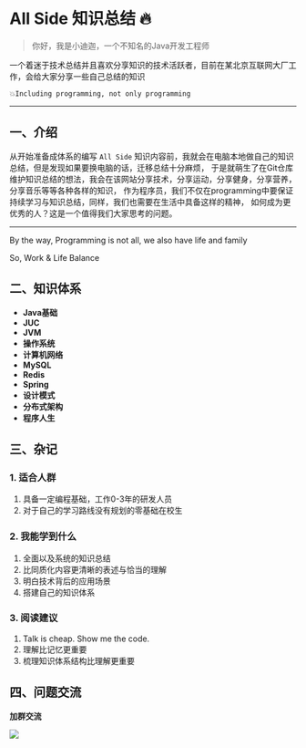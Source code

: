 # All Side 知识总结 🔥

>你好，我是小迪迦，一个不知名的Java开发工程师

一个着迷于技术总结并且喜欢分享知识的技术活跃者，目前在某北京互联网大厂工作，会给大家分享一些自己总结的知识

`💥Including programming, not only programming`

---

## 一、介绍



从开始准备成体系的编写 `All Side` 知识内容前，我就会在电脑本地做自己的知识总结，但是发现如果要换电脑的话，迁移总结十分麻烦，
于是就萌生了在Git仓库维护知识总结的想法，我会在该网站分享技术，分享运动，分享健身，分享营养，分享音乐等等各种各样的知识，
作为程序员，我们不仅在programming中要保证持续学习与知识总结，同样，我们也需要在生活中具备这样的精神，
如何成为更优秀的人？这是一个值得我们大家思考的问题。

---
By the way, Programming is not all, we also have life and family

So, Work & Life Balance


## 二、知识体系

-  **Java基础**
-  **JUC**
-  **JVM**
-  **操作系统**
-  **计算机网络**
-  **MySQL**
-  **Redis**
-  **Spring**
-  **设计模式**
-  **分布式架构**
-  **程序人生**

## 三、杂记


### 1. 适合人群

1. 具备一定编程基础，工作0-3年的研发人员
2. 对于自己的学习路线没有规划的零基础在校生

### 2. 我能学到什么

1. 全面以及系统的知识总结
2. 比同质化内容更清晰的表述与恰当的理解
3. 明白技术背后的应用场景
4. 搭建自己的知识体系

### 3. 阅读建议

1. Talk is cheap. Show me the code.
2. 理解比记忆更重要
3. 梳理知识体系结构比理解更重要

## 四、问题交流
**加群交流**

![](https://p1-juejin.byteimg.com/tos-cn-i-k3u1fbpfcp/3ea94fb4cbd444d3a582e0b42965a401~tplv-k3u1fbpfcp-watermark.image?)


